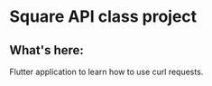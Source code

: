 # Square API class project

## What's here:

Flutter application to learn how to use curl requests.



